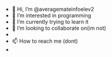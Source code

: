- 👋 Hi, I’m @averagemateinfoelev2
- 👀 I’m interested in programming
- 🌱 I’m currently trying to learn it 
- 💞️ I’m looking to collaborate on(im not)
- 
- 📫 How to reach me (dont)
- 

<!---
averagemateinfoelev2/averagemateinfoelev2 is a ✨ special ✨ repository because its `README.md` (this file) appears on your GitHub profile.
You can click the Preview link to take a look at your changes.
--->
